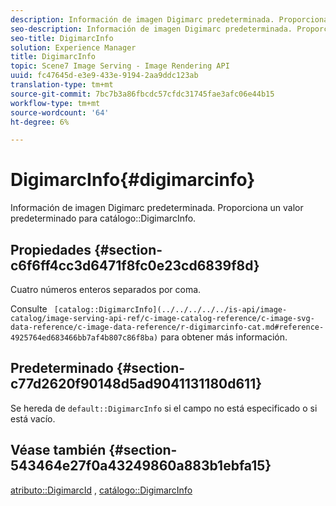 ```yaml
---
description: Información de imagen Digimarc predeterminada. Proporciona un valor predeterminado para el catálogo DigimarcInfo.
seo-description: Información de imagen Digimarc predeterminada. Proporciona un valor predeterminado para el catálogo DigimarcInfo.
seo-title: DigimarcInfo
solution: Experience Manager
title: DigimarcInfo
topic: Scene7 Image Serving - Image Rendering API
uuid: fc47645d-e3e9-433e-9194-2aa9ddc123ab
translation-type: tm+mt
source-git-commit: 7bc7b3a86fbcdc57cfdc31745fae3afc06e44b15
workflow-type: tm+mt
source-wordcount: '64'
ht-degree: 6%

---
```



# DigimarcInfo{#digimarcinfo}

Información de imagen Digimarc predeterminada. Proporciona un valor predeterminado para catálogo::DigimarcInfo.

## Propiedades {#section-c6f6ff4cc3d6471f8fc0e23cd6839f8d}

Cuatro números enteros separados por coma.

Consulte ` [catalog::DigimarcInfo](../../../../../is-api/image-catalog/image-serving-api-ref/c-image-catalog-reference/c-image-svg-data-reference/c-image-data-reference/r-digimarcinfo-cat.md#reference-4925764ed683466bb7af4b807c86f8ba)` para obtener más información.

## Predeterminado {#section-c77d2620f90148d5ad9041131180d611}

Se hereda de `default::DigimarcInfo` si el campo no está especificado o si está vacío.

## Véase también {#section-543464e27f0a43249860a883b1ebfa15}

[atributo::DigimarcId](../../../../../is-api/image-catalog/image-serving-api-ref/c-image-catalog-reference/c-attributes-reference/r-digimarcid.md#reference-33e3eca7f1874510904e5c8645cecd68) ,  [catálogo::DigimarcInfo](../../../../../is-api/image-catalog/image-serving-api-ref/c-image-catalog-reference/c-image-svg-data-reference/c-image-data-reference/r-digimarcinfo-cat.md#reference-4925764ed683466bb7af4b807c86f8ba)
